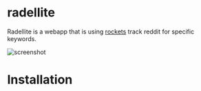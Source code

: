 # radellite
Radellite is a webapp that is using [rockets](https://github.com/rtheunissen/rockets) track reddit for specific keywords.

![screenshot](https://www.onli-blogging.de/uploads/radellite_clean2.png)

# Installation

